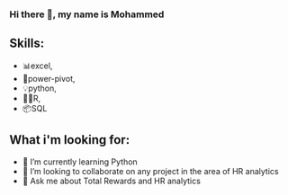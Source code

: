 ### Hi there 👋, my name is Mohammed

## Skills: 
* 📊excel, 
* 🔨power-pivot,
* 💡python,
* ✌🏻R,
* 📦SQL

## What i'm looking for:
- 🌱 I’m currently learning Python 
- 👯 I’m looking to collaborate on any project in the area of HR analytics  
- 💬 Ask me about Total Rewards and HR analytics 

